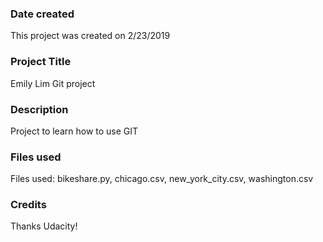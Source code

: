 ### Date created
This project was created on 2/23/2019

### Project Title
Emily Lim Git project

### Description
Project to learn how to use GIT

### Files used
Files used: bikeshare.py, chicago.csv, new_york_city.csv, washington.csv

### Credits
Thanks Udacity!

